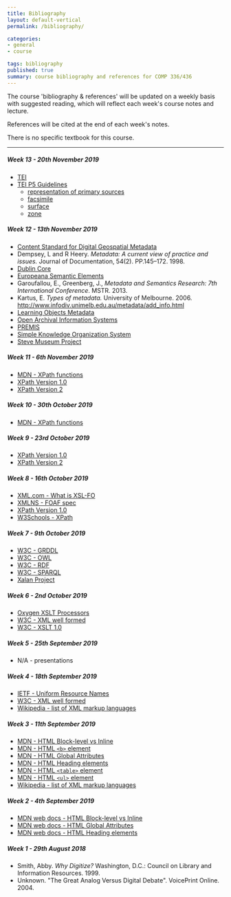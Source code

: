 ```yaml
---
title: Bibliography
layout: default-vertical
permalink: /bibliography/

categories:
- general
- course

tags: bibliography
published: true
summary: course bibliography and references for COMP 336/436
---
```


The course 'bibliography & references' will be updated on a weekly basis with suggested reading, which will reflect each week's course notes and lecture.

References will be cited at the end of each week's notes.

There is no specific textbook for this course.

***

<!--
##### Week 15 - 5th December 2018
  * N/A

##### Week 13 - 21st November 2018
  * N/A
  * -->

##### Week 13 - 20th November 2019
  * [TEI](https://www.tei-c.org/index.xml)
  * [TEI P5 Guidelines](https://www.tei-c.org/release/doc/tei-p5-doc/en/html/ST.html)
    * [representation of primary sources](https://www.tei-c.org/release/doc/tei-p5-doc/en/html/PH.html)
    * [facsimile](https://www.tei-c.org/release/doc/tei-p5-doc/en/html/ref-facsimile.html)
    * [surface](https://www.tei-c.org/release/doc/tei-p5-doc/en/html/ref-surface.html)
    * [zone](https://www.tei-c.org/release/doc/tei-p5-doc/en/html/ref-zone.html)

##### Week 12 - 13th November 2019

  * [Content Standard for Digital Geospatial Metadata](https://www.fgdc.gov/metadata/csdgm/)
  * Dempsey, L and R Heery. *Metadata: A current view of practice and issues.* Journal of Documentation, 54(2). PP.145–172. 1998.
  * [Dublin Core](http://dublincore.org/)
  * [Europeana Semantic Elements](https://pro.europeana.eu/page/ese-documentation)
  * Garoufallou, E., Greenberg, J., *Metadata and Semantics Research: 7th International Conference*. MSTR. 2013.
  * Kartus, E. *Types of metadata.* University of Melbourne. 2006. http://www.infodiv.unimelb.edu.au/metadata/add_info.html
  * [Learning Objects Metadata](https://en.wikipedia.org/wiki/Learning_object_metadata)
  * [Open Archival Information Systems](https://www.oclc.org/research/publications/library/2000/lavoie-oais.html)
  * [PREMIS](https://www.loc.gov/standards/premis/)
  * [Simple Knowledge Organization System](https://www.w3.org/2004/02/skos/)
  * [Steve Museum Project](http://storytelling.concordia.ca/resources/steve-museum)

##### Week 11 - 6th November 2019
  * [MDN - XPath functions](https://developer.mozilla.org/en-US/docs/Web/XPath/Functions)
  * [XPath Version 1.0](https://www.w3.org/TR/xpath/#corelib)
  * [XPath Version 2](www.w3.org/TR/xpath20/)

##### Week 10 - 30th October 2019
  * [MDN - XPath functions](https://developer.mozilla.org/en-US/docs/Web/XPath/Functions)

##### Week 9 - 23rd October 2019
  * [XPath Version 1.0](https://www.w3.org/TR/xpath/#corelib)
  * [XPath Version 2](www.w3.org/TR/xpath20/)

##### Week 8 - 16th October 2019
  * [XML.com - What is XSL-FO](https://www.xml.com/articles/2017/01/01/what-is-xsl-fo/)
  * [XMLNS - FOAF spec](http://xmlns.com/foaf/spec/)
  * [XPath Version 1.0](https://www.w3.org/TR/xpath/#corelib)
  * [W3Schools - XPath](https://www.w3schools.com/xml/xml_xpath.asp)

##### Week 7 - 9th October 2019
  * [W3C - GRDDL](https://www.w3.org/TR/grddl/)
  * [W3C - OWL](https://www.w3.org/OWL/)
  * [W3C - RDF](https://www.w3.org/RDF/)
  * [W3C - SPARQL](https://www.w3.org/TR/rdf-sparql-query/)
  * [Xalan Project](https://xalan.apache.org/)

##### Week 6 - 2nd October 2019
  * [Oxygen XSLT Processors](https://www.oxygenxml.com/doc/versions/19.0/ug-editor/topics/supported-XSLT-processors.html)
  * [W3C - XML well formed](http://www.w3.org/TR/xml/#sec-well-formed)
  * [W3C - XSLT 1.0](https://www.w3.org/TR/xslt)

##### Week 5 - 25th September 2019
  * N/A - presentations

##### Week 4 - 18th September 2019
  * [IETF - Uniform Resource Names](https://tools.ietf.org/html/rfc8141)
  * [W3C - XML well formed](http://www.w3.org/TR/xml/#sec-well-formed)
  * [Wikipedia - list of XML markup languages](https://en.wikipedia.org/wiki/List_of_XML_markup_languages)

##### Week 3 - 11th September 2019
  * [MDN - HTML Block-level vs Inline](https://developer.mozilla.org/en-US/docs/Web/HTML/Block-level_elements#Block-level_vs._inline)
  * [MDN - HTML `<b>` element](https://developer.mozilla.org/en-US/docs/Web/HTML/Element/b)
  * [MDN - HTML Global Attributes](https://developer.mozilla.org/en-US/docs/Web/HTML/Global_attributes)
  * [MDN - HTML Heading elements](https://developer.mozilla.org/en-US/docs/Web/HTML/Element/Heading_Elements)
  * [MDN - HTML `<table>` element](https://developer.mozilla.org/en-US/docs/Web/HTML/Element/table)
  * [MDN - HTML `<ul>` element](https://developer.mozilla.org/en-US/docs/Web/HTML/Element/ul)
  * [Wikipedia - list of XML markup languages](https://en.wikipedia.org/wiki/List_of_XML_markup_languages)

##### Week 2 - 4th September 2019
  * [MDN web docs - HTML Block-level vs Inline](https://developer.mozilla.org/en-US/docs/Web/HTML/Block-level_elements#Block-level_vs._inline)
  * [MDN web docs - HTML Global Attributes](https://developer.mozilla.org/en-US/docs/Web/HTML/Global_attributes)
  * [MDN web docs - HTML Heading elements](https://developer.mozilla.org/en-US/docs/Web/HTML/Element/Heading_Elements)

##### Week 1 - 29th August 2018
  * Smith, Abby. *Why Digitize?* Washington, D.C.: Council on Library and Information Resources. 1999.
  * Unknown. "The Great Analog Versus Digital Debate". VoicePrint Online. 2004.